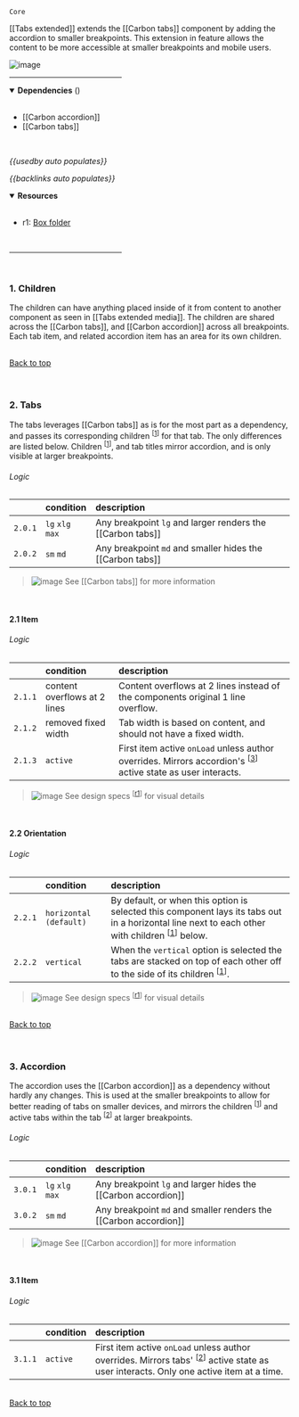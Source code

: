 `Core` <!-- category start --><!-- category end -->

[[Tabs extended]] extends the [[Carbon tabs]] component by adding the accordion to smaller breakpoints. This extension in feature allows the content to be more accessible at smaller breakpoints and mobile users.

![image](https://user-images.githubusercontent.com/3793636/119056845-ff9f6f00-b990-11eb-8c1d-f63b78ebc995.png)

<hr width="40%" />

<!-- toc start open="true" depthStart="3" depthEnd="5" --><!-- toc end -->

<details open="true">
  <summary><strong>Dependencies</strong> (<!-- dependencyCount start --><!-- dependencyCount end -->)</summary><br />

- [[Carbon accordion]]
- [[Carbon tabs]]

<br />
</details>

<!-- usedby start -->
*{{usedby auto populates}}*
<!-- usedby end -->

<!-- backlinks start -->
*{{backlinks auto populates}}*
<!-- backlinks end -->

<a name="resources"></a>
<details open="true">
  <summary><strong>Resources</strong></summary><br />

- r1: [Box folder](https://ibm.ent.box.com/folder/133802998765)

<br />
</details>

<hr width="40%" />

<br />

### 1. Children

The children can have anything placed inside of it from content to another component as seen in [[Tabs extended media]]. The children are shared across the [[Carbon tabs]], and [[Carbon accordion]] across all breakpoints. Each tab item, and related accordion item has an area for its own children.

<br />[Back to top](#wiki-wrapper)<br /><br /><br />


### 2. Tabs

The tabs leverages [[Carbon tabs]] as is for the most part as a dependency, and passes its corresponding children <sup>[[1](#1-children)]</sup> for that tab. The only differences are listed below. Children <sup>[[1](#1-children)]</sup>, and tab titles mirror accordion, and is only visible at larger breakpoints.

###### Logic

| | condition | description |
|:--- |:--------- |:----------- |
| `2.0.1` | `lg` `xlg` `max` | Any breakpoint `lg` and larger renders the [[Carbon tabs]] |
| `2.0.2` | `sm` `md` | Any breakpoint `md` and smaller hides the [[Carbon tabs]] |

> ![image](https://user-images.githubusercontent.com/3793636/117873919-f6faba80-b265-11eb-81a5-039bdcd822e8.png)  See [[Carbon tabs]] for more information

<br />

#### 2.1 Item

###### Logic

| | condition | description |
|:--- |:--------- |:----------- |
| `2.1.1` | content overflows at 2 lines | Content overflows at 2 lines instead of the components original 1 line overflow.  |
| `2.1.2` | removed fixed width | Tab width is based on content, and should not have a fixed width.  |
| `2.1.3` | `active` | First item active `onLoad` unless author overrides. Mirrors accordion's <sup>[[3](#3-accordion)]</sup> active state as user interacts.  |

> ![image](https://user-images.githubusercontent.com/3793636/117873919-f6faba80-b265-11eb-81a5-039bdcd822e8.png)  See design specs <sup>[[r1](#resources)]</sup> for visual details

<br />

#### 2.2 Orientation

###### Logic

| | condition | description |
|:--- |:--------- |:----------- |
| `2.2.1` | `horizontal (default)` | By default, or when this option is selected this component lays its tabs out in a horizontal line next to each other with children <sup>[[1](#1-children)]</sup> below. |
| `2.2.2` | `vertical` | When the `vertical` option is selected the tabs are stacked on top of each other off to the side of its children <sup>[[1](#1-children)]</sup>. |

> ![image](https://user-images.githubusercontent.com/3793636/117873919-f6faba80-b265-11eb-81a5-039bdcd822e8.png)  See design specs <sup>[[r1](#resources)]</sup> for visual details


<br />[Back to top](#wiki-wrapper)<br /><br /><br />


### 3. Accordion

The accordion uses the [[Carbon accordion]] as a dependency without hardly any changes. This is used at the smaller breakpoints to allow for better reading of tabs on smaller devices, and mirrors the children <sup>[[1](#1-children)]</sup> and active tabs within the tab <sup>[[2](#2-tabs)]</sup> at larger breakpoints.

###### Logic

| | condition | description |
|:--- |:--------- |:----------- |
| `3.0.1` | `lg` `xlg` `max` | Any breakpoint `lg` and larger hides the [[Carbon accordion]] |
| `3.0.2` | `sm` `md` | Any breakpoint `md` and smaller renders the [[Carbon accordion]] |

> ![image](https://user-images.githubusercontent.com/3793636/117873919-f6faba80-b265-11eb-81a5-039bdcd822e8.png)  See [[Carbon accordion]] for more information

<br />

#### 3.1 Item

###### Logic

| | condition | description |
|:--- |:--------- |:----------- |
| `3.1.1` | `active` | First item active `onLoad` unless author overrides. Mirrors tabs' <sup>[[2](#2-tabs)]</sup> active state as user interacts. Only one active item at a time.  |


<br />[Back to top](#wiki-wrapper)<br /><br /><br />

